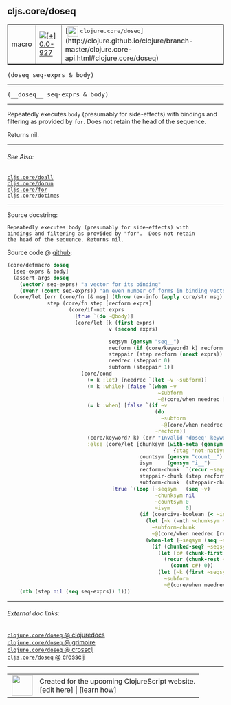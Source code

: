 ## cljs.core/doseq



 <table border="1">
<tr>
<td>macro</td>
<td><a href="https://github.com/cljsinfo/cljs-api-docs/tree/0.0-927"><img valign="middle" alt="[+] 0.0-927" title="Added in 0.0-927" src="https://img.shields.io/badge/+-0.0--927-lightgrey.svg"></a> </td>
<td>
[<img height="24px" valign="middle" src="http://i.imgur.com/1GjPKvB.png"> <samp>clojure.core/doseq</samp>](http://clojure.github.io/clojure/branch-master/clojure.core-api.html#clojure.core/doseq)
</td>
</tr>
</table>

<samp>(doseq seq-exprs & body)</samp><br>

---

 <samp>
(__doseq__ seq-exprs & body)<br>
</samp>

---

Repeatedly executes `body` (presumably for side-effects) with bindings and
filtering as provided by `for`. Does not retain the head of the sequence.

Returns nil.



---


###### See Also:

[`cljs.core/doall`](../cljs.core/doall.md)<br>
[`cljs.core/dorun`](../cljs.core/dorun.md)<br>
[`cljs.core/for`](../cljs.core/for.md)<br>
[`cljs.core/dotimes`](../cljs.core/dotimes.md)<br>

---


Source docstring:

```
Repeatedly executes body (presumably for side-effects) with
bindings and filtering as provided by "for".  Does not retain
the head of the sequence. Returns nil.
```


Source code @ [github]():

```clj
(core/defmacro doseq
  [seq-exprs & body]
  (assert-args doseq
    (vector? seq-exprs) "a vector for its binding"
    (even? (count seq-exprs)) "an even number of forms in binding vector")
  (core/let [err (core/fn [& msg] (throw (ex-info (apply core/str msg) {})))
             step (core/fn step [recform exprs]
                    (core/if-not exprs
                      [true `(do ~@body)]
                      (core/let [k (first exprs)
                                 v (second exprs)

                                 seqsym (gensym "seq__")
                                 recform (if (core/keyword? k) recform `(recur (next ~seqsym) nil 0 0))
                                 steppair (step recform (nnext exprs))
                                 needrec (steppair 0)
                                 subform (steppair 1)]
                        (core/cond
                          (= k :let) [needrec `(let ~v ~subform)]
                          (= k :while) [false `(when ~v
                                                 ~subform
                                                 ~@(core/when needrec [recform]))]
                          (= k :when) [false `(if ~v
                                                (do
                                                  ~subform
                                                  ~@(core/when needrec [recform]))
                                                ~recform)]
                          (core/keyword? k) (err "Invalid 'doseq' keyword" k)
                          :else (core/let [chunksym (with-meta (gensym "chunk__")
                                                      {:tag 'not-native})
                                           countsym (gensym "count__")
                                           isym     (gensym "i__")
                                           recform-chunk  `(recur ~seqsym ~chunksym ~countsym (unchecked-inc ~isym))
                                           steppair-chunk (step recform-chunk (nnext exprs))
                                           subform-chunk  (steppair-chunk 1)]
                                  [true `(loop [~seqsym   (seq ~v)
                                                ~chunksym nil
                                                ~countsym 0
                                                ~isym     0]
                                           (if (coercive-boolean (< ~isym ~countsym))
                                             (let [~k (-nth ~chunksym ~isym)]
                                               ~subform-chunk
                                               ~@(core/when needrec [recform-chunk]))
                                             (when-let [~seqsym (seq ~seqsym)]
                                               (if (chunked-seq? ~seqsym)
                                                 (let [c# (chunk-first ~seqsym)]
                                                   (recur (chunk-rest ~seqsym) c#
                                                     (count c#) 0))
                                                 (let [~k (first ~seqsym)]
                                                   ~subform
                                                   ~@(core/when needrec [recform]))))))])))))]
    (nth (step nil (seq seq-exprs)) 1)))
```

<!--
Repo - tag - source tree - lines:

 <pre>

</pre>

-->

---



###### External doc links:

[`clojure.core/doseq` @ clojuredocs](http://clojuredocs.org/clojure.core/doseq)<br>
[`clojure.core/doseq` @ grimoire](http://conj.io/store/v1/org.clojure/clojure/1.7.0-beta3/clj/clojure.core/doseq/)<br>
[`clojure.core/doseq` @ crossclj](http://crossclj.info/fun/clojure.core/doseq.html)<br>
[`cljs.core/doseq` @ crossclj](http://crossclj.info/fun/cljs.core/doseq.html)<br>

---

 <table>
<tr><td>
<img valign="middle" align="right" width="48px" src="http://i.imgur.com/Hi20huC.png">
</td><td>
Created for the upcoming ClojureScript website.<br>
[edit here] | [learn how]
</td></tr></table>

[edit here]:https://github.com/cljsinfo/cljs-api-docs/blob/master/cljsdoc/cljs.core/doseq.cljsdoc
[learn how]:https://github.com/cljsinfo/cljs-api-docs/wiki/cljsdoc-files

<!--

This information was too distracting to show to readers, but I'll leave it
commented here since it is helpful to:

- pretty-print the data used to generate this document
- and show how to retrieve that data



The API data for this symbol:

```clj
{:description "Repeatedly executes `body` (presumably for side-effects) with bindings and\nfiltering as provided by `for`. Does not retain the head of the sequence.\n\nReturns nil.",
 :ns "cljs.core",
 :name "doseq",
 :signature ["[seq-exprs & body]"],
 :name-encode "doseq",
 :history [["+" "0.0-927"]],
 :type "macro",
 :clj-equiv {:full-name "clojure.core/doseq",
             :url "http://clojure.github.io/clojure/branch-master/clojure.core-api.html#clojure.core/doseq"},
 :related ["cljs.core/doall"
           "cljs.core/dorun"
           "cljs.core/for"
           "cljs.core/dotimes"],
 :full-name-encode "cljs.core/doseq",
 :source {:code "(core/defmacro doseq\n  [seq-exprs & body]\n  (assert-args doseq\n    (vector? seq-exprs) \"a vector for its binding\"\n    (even? (count seq-exprs)) \"an even number of forms in binding vector\")\n  (core/let [err (core/fn [& msg] (throw (ex-info (apply core/str msg) {})))\n             step (core/fn step [recform exprs]\n                    (core/if-not exprs\n                      [true `(do ~@body)]\n                      (core/let [k (first exprs)\n                                 v (second exprs)\n\n                                 seqsym (gensym \"seq__\")\n                                 recform (if (core/keyword? k) recform `(recur (next ~seqsym) nil 0 0))\n                                 steppair (step recform (nnext exprs))\n                                 needrec (steppair 0)\n                                 subform (steppair 1)]\n                        (core/cond\n                          (= k :let) [needrec `(let ~v ~subform)]\n                          (= k :while) [false `(when ~v\n                                                 ~subform\n                                                 ~@(core/when needrec [recform]))]\n                          (= k :when) [false `(if ~v\n                                                (do\n                                                  ~subform\n                                                  ~@(core/when needrec [recform]))\n                                                ~recform)]\n                          (core/keyword? k) (err \"Invalid 'doseq' keyword\" k)\n                          :else (core/let [chunksym (with-meta (gensym \"chunk__\")\n                                                      {:tag 'not-native})\n                                           countsym (gensym \"count__\")\n                                           isym     (gensym \"i__\")\n                                           recform-chunk  `(recur ~seqsym ~chunksym ~countsym (unchecked-inc ~isym))\n                                           steppair-chunk (step recform-chunk (nnext exprs))\n                                           subform-chunk  (steppair-chunk 1)]\n                                  [true `(loop [~seqsym   (seq ~v)\n                                                ~chunksym nil\n                                                ~countsym 0\n                                                ~isym     0]\n                                           (if (coercive-boolean (< ~isym ~countsym))\n                                             (let [~k (-nth ~chunksym ~isym)]\n                                               ~subform-chunk\n                                               ~@(core/when needrec [recform-chunk]))\n                                             (when-let [~seqsym (seq ~seqsym)]\n                                               (if (chunked-seq? ~seqsym)\n                                                 (let [c# (chunk-first ~seqsym)]\n                                                   (recur (chunk-rest ~seqsym) c#\n                                                     (count c#) 0))\n                                                 (let [~k (first ~seqsym)]\n                                                   ~subform\n                                                   ~@(core/when needrec [recform]))))))])))))]\n    (nth (step nil (seq seq-exprs)) 1)))",
          :title "Source code",
          :repo "clojurescript",
          :tag "r1.8.51",
          :filename "src/main/clojure/cljs/core.cljc",
          :lines [2297 2351],
          :url "https://github.com/clojure/clojurescript/blob/r1.8.51/src/main/clojure/cljs/core.cljc#L2297-L2351"},
 :usage ["(doseq seq-exprs & body)"],
 :full-name "cljs.core/doseq",
 :docstring "Repeatedly executes body (presumably for side-effects) with\nbindings and filtering as provided by \"for\".  Does not retain\nthe head of the sequence. Returns nil.",
 :cljsdoc-url "https://github.com/cljsinfo/cljs-api-docs/blob/master/cljsdoc/cljs.core/doseq.cljsdoc"}

```

Retrieve the API data for this symbol:

```clj
;; from Clojure REPL
(require '[clojure.edn :as edn])
(-> (slurp "https://raw.githubusercontent.com/cljsinfo/cljs-api-docs/catalog/cljs-api.edn")
    (edn/read-string)
    (get-in [:symbols "cljs.core/doseq"]))
```

-->
